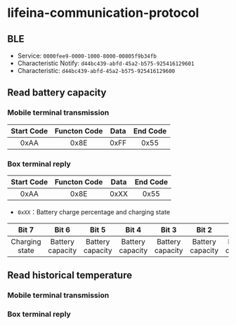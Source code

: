 # lifeina-communication-protocol
## BLE
- Service: `0000fee9-0000-1000-8000-00805f9b34fb`
- Characteristic Notify: `d44bc439-abfd-45a2-b575-925416129601`
- Characteristic: `d44bc439-abfd-45a2-b575-925416129600`

## Read battery capacity
### Mobile terminal transmission
| Start Code     | Functon Code  | Data   | End Code |
| :------------: |:-------------:| :-----:| :-------:|
| 0xAA     | 0x8E | 0xFF | 0x55 |


### Box terminal reply
| Start Code     | Functon Code  | Data   | End Code |
| :------------: |:-------------:| :-----:| :-------:|
| 0xAA     | 0x8E | 0xXX | 0x55 |

- `0xXX`：Battery charge percentage and charging state

| Bit 7  | Bit 6  | Bit 5  | Bit 4  | Bit 3  | Bit 2  | Bit 1  | Bit 0 |
| :----: | :----: | :----: | :----: | :----: | :----: | :----: | :----:|
| Charging state     | Battery capacity| Battery capacity | Battery capacity | Battery capacity | Battery capacity | Battery capacity | Battery capacity |


## Read historical temperature
### Mobile terminal transmission
### Box terminal reply